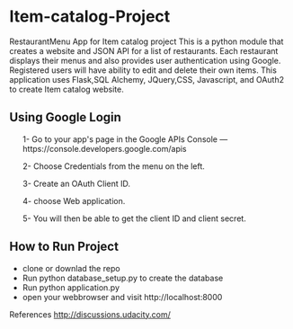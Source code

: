 
<h1>Item-catalog-Project</h1>

<article>
RestaurantMenu App for Item catalog project This is a python module that creates a website and JSON API for a list of restaurants. Each restaurant displays their menus and also provides user authentication using Google. Registered users will have ability to edit and delete their own items. This application uses Flask,SQL Alchemy, JQuery,CSS, Javascript, and OAuth2 to create Item catalog website.
</article>
<h2>Using Google Login</h2>
<ul>
1- Go to your app's page in the Google APIs Console — https://console.developers.google.com/apis
  
2- Choose Credentials from the menu on the left.

3- Create an OAuth Client ID.

4- choose Web application.

5- You will then be able to get the client ID and client secret.
</ul>
<h2>How to Run Project</h2>
<ul>
  <li> clone or downlad the repo </li>
  <li> Run python database_setup.py to create the database </li>
  <li> Run python application.py </li>
  <li> open your webbrowser and visit http://localhost:8000 </li>
  
 </ul>
 
 References http://discussions.udacity.com/
